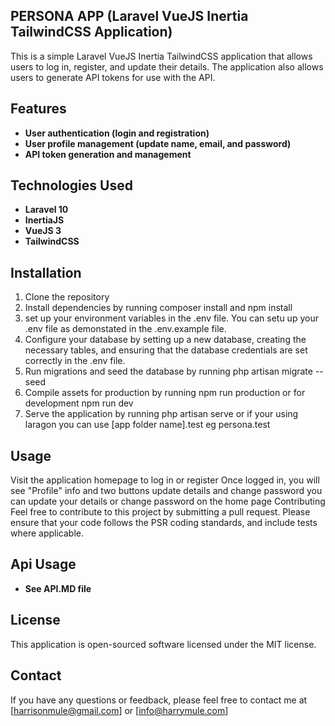 ## PERSONA APP (Laravel VueJS Inertia TailwindCSS Application)

This is a simple Laravel VueJS Inertia TailwindCSS application that allows users to log in, register, and update their details. The application also allows users to generate API tokens for use with the API.

## Features
- **User authentication (login and registration)**
- **User profile management (update name, email, and password)**
- **API token generation and management**

## Technologies Used
- **Laravel 10**
- **InertiaJS**
- **VueJS 3** 
- **TailwindCSS**

## Installation
  1. Clone the repository
  2. Install dependencies by running composer install and npm install
  3. set up your environment variables in the .env file. You can setu up your .env file as demonstated in the .env.example file.
  4. Configure your database by setting up a new database, creating the necessary tables, and ensuring that the database credentials are set correctly in the .env file.
  5. Run migrations and seed the database by running php artisan migrate --seed
  6. Compile assets for production by running npm run production or for development npm run dev
  7. Serve the application by running php artisan serve or if your using laragon you can use [app folder name].test eg persona.test

## Usage
Visit the application homepage to log in or register
Once logged in, you will see "Profile" info and two buttons update details and change password
you can update your details or change password on the home page
Contributing
Feel free to contribute to this project by submitting a pull request. Please ensure that your code follows the PSR coding standards, and include tests where applicable.

## Api Usage
- **See API.MD file**

## License
This application is open-sourced software licensed under the MIT license.

## Contact
If you have any questions or feedback, please feel free to contact me at [harrisonmule@gmail.com] or [info@harrymule.com]
